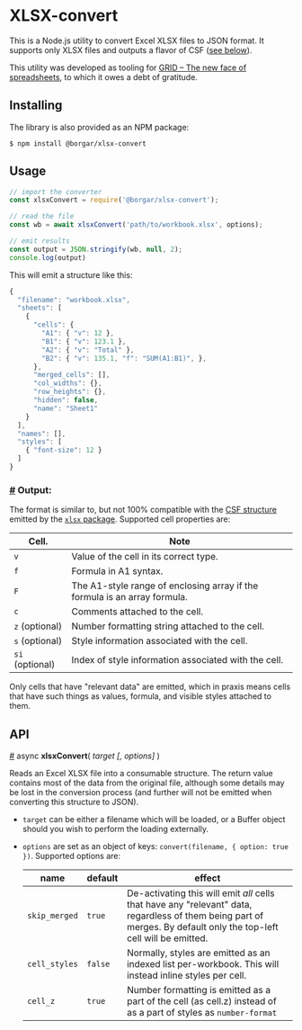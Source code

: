 # XLSX-convert

This is a Node.js utility to convert Excel XLSX files to JSON format. It supports only XLSX files and outputs a flavor of CSF ([see below](#output)).

This utility was developed as tooling for [GRID – The new face of spreadsheets](https://grid.is/), to which it owes a debt of gratitude.


## Installing

The library is also provided as an NPM package:

    $ npm install @borgar/xlsx-convert


## Usage


```js
// import the converter
const xlsxConvert = require('@borgar/xlsx-convert');

// read the file
const wb = await xlsxConvert('path/to/workbook.xlsx', options);

// emit results
const output = JSON.stringify(wb, null, 2);
console.log(output)
```

This will emit a structure like this:

```js
{
  "filename": "workbook.xlsx",
  "sheets": [
    {
      "cells": {
        "A1": { "v": 12 },
        "B1": { "v": 123.1 },
        "A2": { "v": "Total" },
        "B2": { "v": 135.1, "f": "SUM(A1:B1)", },
      },
      "merged_cells": [],
      "col_widths": {},
      "row_heights": {},
      "hidden": false,
      "name": "Sheet1"
    }
  ],
  "names": [],
  "styles": [
    { "font-size": 12 }
  ]
}
```

### <a name="output" href="#output">#</a> Output:

The format is similar to, but not 100% compatible with the [CSF structure](https://github.com/SheetJS/sheetjs#common-spreadsheet-format) emitted by the [`xlsx` package](https://github.com/SheetJS/sheetjs). Supported cell properties are:

| Cell. | Note |
|- |-
| `v` | Value of the cell in its correct type.
| `f` | Formula in A1 syntax.
| `F` | The A1-style range of enclosing array if the formula is an array formula.
| `c` | Comments attached to the cell.
| `z` (optional) | Number formatting string attached to the cell.
| `s` (optional) | Style information associated with the cell.
| `si` (optional) | Index of style information associated with the cell.

Only cells that have "relevant data" are emitted, which in praxis means cells that have such things as values, formula, and visible styles attached to them.



## API


<a name="xlsx-convert" href="#xlsx-convert">#</a> async **xlsxConvert**( _target [, options]_ )

Reads an Excel XLSX file into a consumable structure. The return value contains most of the data from the original file, although some details may be lost in the conversion process (and further will not be emitted when converting this structure to JSON).

* `target` can be either a filename which will be loaded, or a Buffer object should you wish to perform the loading externally.

* `options` are set as an object of keys: `convert(filename, { option: true })`. Supported options are:

  | name | default | effect |
  |- | - | -
  | `skip_merged` | `true` | De-activating this will emit _all_ cells that have any "relevant" data, regardless of them being part of merges. By default only the top-left cell will be emitted. 
  | `cell_styles` | `false` | Normally, styles are emitted as an indexed list per-workbook. This will instead inline styles per cell.
  | `cell_z` | `true` | Number formatting is emitted as a part of the cell (as cell.z) instead of as a part of styles as `number-format`

